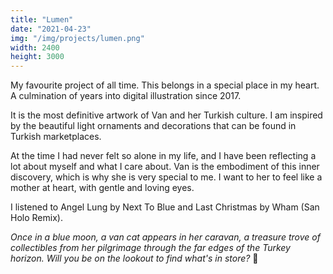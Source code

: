 ```yaml
---
title: "Lumen"
date: "2021-04-23"
img: "/img/projects/lumen.png"
width: 2400
height: 3000
---
```


My favourite project of all time. This belongs in a special place in my heart. A culmination of years into digital illustration since 2017.

It is the most definitive artwork of Van and her Turkish culture. I am inspired by the beautiful light ornaments and decorations that can be found in Turkish marketplaces.

At the time I had never felt so alone in my life, and I have been reflecting a lot about myself and what I care about. Van is the embodiment of this inner discovery, which is why she is very special to me. I want to her to feel like a mother at heart, with gentle and loving eyes.

I listened to Angel Lung by Next To Blue and Last Christmas by Wham (San Holo Remix).

_Once in a blue moon, a van cat appears in her caravan, a treasure trove of collectibles from her pilgrimage through the far edges of the Turkey horizon. Will you be on the lookout to find what's in store?_ 🌙

